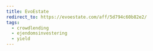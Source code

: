 ```yaml
---
title: EvoEstate
redirect_to: https://evoestate.com/aff/5d794c60b82e2/
tags:
  - crowdlending
  - ejendomsinvestering
  - yield
---
```

